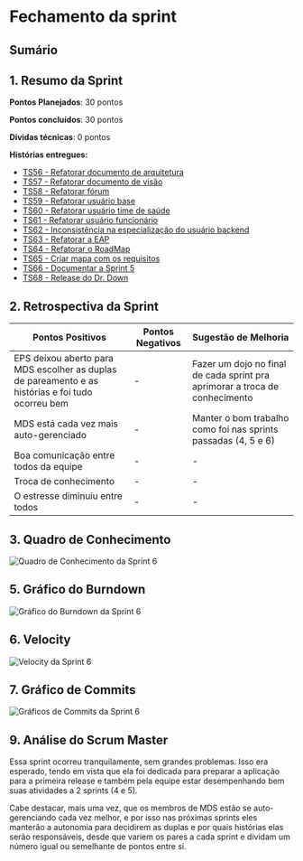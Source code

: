 # Fechamento da sprint

## Sumário

## 1. Resumo da Sprint

__Pontos Planejados__: 30 pontos

__Pontos concluídos__: 30 pontos

__Dívidas técnicas__: 0 pontos

__Histórias entregues:__

- [TS56 - Refatorar documento de arquitetura](https://github.com/fga-gpp-mds/2018.1-Dr-Down/issues/116)
- [TS57 - Refatorar documento de visão](https://github.com/fga-gpp-mds/2018.1-Dr-Down/issues/130)
- [TS58 - Refatorar fórum](https://github.com/fga-gpp-mds/2018.1-Dr-Down/issues/131)
- [TS59 - Refatorar usuário base](https://github.com/fga-gpp-mds/2018.1-Dr-Down/issues/132)
- [TS60 - Refatorar usuário time de saúde](https://github.com/fga-gpp-mds/2018.1-Dr-Down/issues/133)
- [TS61 - Refatorar usuário funcionário](https://github.com/fga-gpp-mds/2018.1-Dr-Down/issues/134)
- [TS62 - Inconsistência na especialização do usuário backend](https://github.com/fga-gpp-mds/2018.1-Dr-Down/issues/135)
- [TS63 - Refatorar a EAP](https://github.com/fga-gpp-mds/2018.1-Dr-Down/issues/111)
- [TS64 - Refatorar o RoadMap](https://github.com/fga-gpp-mds/2018.1-Dr-Down/issues/90)
- [TS65 - Criar mapa com os requisitos](https://github.com/fga-gpp-mds/2018.1-Dr-Down/issues/119)
- [TS66 - Documentar a Sprint 5](https://github.com/fga-gpp-mds/2018.1-Dr-Down/issues/143)
- [TS68 - Release do Dr. Down](https://github.com/fga-gpp-mds/2018.1-Dr-Down/issues/146)

## 2. Retrospectiva da Sprint

| Pontos Positivos | Pontos Negativos | Sugestão de Melhoria |
| ----- | ----- | ---- |
| EPS deixou aberto para MDS escolher as duplas de pareamento e as histórias e foi tudo ocorreu bem | - | Fazer um dojo no final de cada sprint pra aprimorar a troca de conhecimento|
| MDS está cada vez mais auto-gerenciado | - | Manter o bom trabalho como foi nas sprints passadas (4, 5 e 6) |
| Boa comunicação entre todos da equipe | - | - |
| Troca de conhecimento | - | - |
| O estresse diminuiu entre todos | - | - |

## 3. Quadro de Conhecimento

![Quadro de Conhecimento da Sprint 6](https://uploaddeimagens.com.br/images/001/385/810/original/Captura_de_tela_de_2018-04-23_13-13-55.png?1524500059)

## 5. Gráfico do Burndown

![Gráfico do Burndown da Sprint 6](https://uploaddeimagens.com.br/images/001/385/845/original/Captura_de_tela_de_2018-04-23_13-30-18.png?1524501032)

## 6. Velocity

![Velocity da Sprint 6](https://uploaddeimagens.com.br/images/001/386/492/full/velocity_S6.png?1524525034)

## 7. Gráfico de Commits

![Gráficos de Commits da Sprint 6](https://uploaddeimagens.com.br/images/001/385/365/full/commits_S6.png?1524485432)

## 9. Análise do Scrum Master

Essa sprint ocorreu tranquilamente, sem grandes problemas. Isso era esperado, tendo em vista que ela foi dedicada para preparar a aplicação para a primeira release e também pela equipe estar desempenhando bem suas atividades a 2 sprints (4 e 5).

Cabe destacar, mais uma vez, que os membros de MDS estão se auto-gerenciando cada vez melhor, e por isso nas próximas sprints eles manterão a autonomia para decidirem as duplas e por quais histórias elas serão responsáveis, desde que variem os pares a cada sprint e dividam um número igual ou semelhante de pontos entre si.

